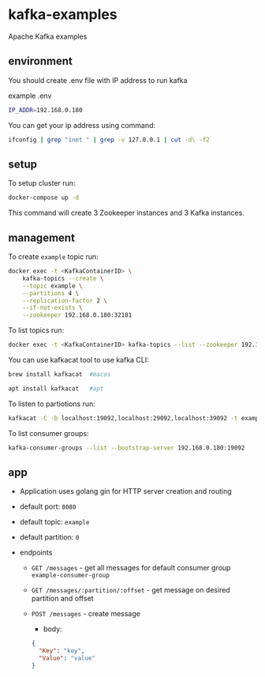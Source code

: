 # kafka-examples

Apache Kafka examples

## environment

You should create .env file with IP address to run kafka

example .env

```bash
IP_ADDR=192.168.0.180
```

You can get your ip address using command:

```bash
ifconfig | grep "inet " | grep -v 127.0.0.1 | cut -d\ -f2
```

## setup

To setup cluster run:

```bash
docker-compose up -d
```

This command will create 3 Zookeeper instances and 3 Kafka instances.

## management

To create `example` topic run:

```bash
docker exec -t <KafkaContainerID> \
    kafka-topics --create \
    --topic example \
    --partitions 4 \
    --replication-factor 2 \
    --if-not-exists \
    --zookeeper 192.168.0.180:32181
```

To list topics run:

```bash
docker exec -t <KafkaContainerID> kafka-topics --list --zookeeper 192.168.0.180:32181
```

You can use kafkacat tool to use kafka CLI:

```bash
brew install kafkacat  #macos

apt install kafkacat   #apt
```

To listen to partiotions run:

```bash
kafkacat -C -b localhost:19092,localhost:29092,localhost:39092 -t example -p 0
```

To list consumer groups:

```bash
kafka-consumer-groups --list --bootstrap-server 192.168.0.180:19092
```

## app

- Application uses golang gin for HTTP server creation and routing
- default port: `8080`
- default topic: `example`
- default partition: `0`
- endpoints

  - `GET /messages` - get all messages for default consumer group `example-consumer-group`
  - `GET /messages/:partition/:offset` - get message on desired partition and offset
  - `POST /messages` - create message

    - body:

    ```json
    {
      "Key": "key",
      "Value": "value"
    }
    ```
